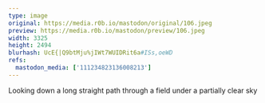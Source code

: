 ```yaml
---
type: image
original: https://media.r0b.io/mastodon/original/106.jpeg
preview: https://media.r0b.io/mastodon/preview/106.jpeg
width: 3325
height: 2494
blurhash: UcE{|Q9btMju%jIWt7WUIDRit6a#ISs,oeWD
refs:
  mastodon_media: ['111234823136008213']
---
```


Looking down a long straight path through a field under a partially clear sky
